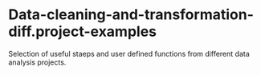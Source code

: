 # Data-cleaning-and-transformation-diff.project-examples

Selection of useful staeps and user defined functions from different data analysis projects.
